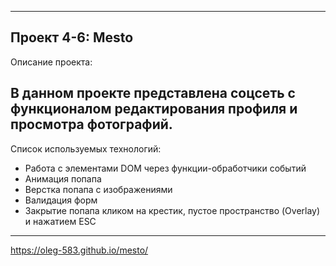 ----
 Проект 4-6: Mesto
----
 Описание проекта:

В данном проекте представлена соцсеть с функционалом редактирования профиля и просмотра фотографий.
----
Список используемых технологий:


- Работа с элементами DOM через функции-обработчики событий
- Анимация попапа
- Верстка попапа с изображениями
- Валидация форм
- Закрытие попапа кликом на крестик, пустое пространство (Overlay) и нажатием ESC
----
https://oleg-583.github.io/mesto/